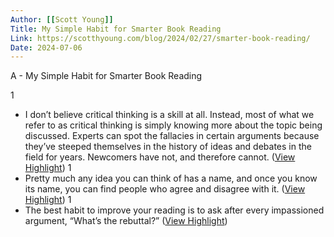 ```yaml
---
Author: [[Scott Young]]
Title: My Simple Habit for Smarter Book Reading
Link: https://scotthyoung.com/blog/2024/02/27/smarter-book-reading/
Date: 2024-07-06
---
```

A - My Simple Habit for Smarter Book Reading

1
- I don’t believe critical thinking is a skill at all. Instead, most of what we refer to as critical thinking is simply knowing more about the topic being discussed. Experts can spot the fallacies in certain arguments because they’ve steeped themselves in the history of ideas and debates in the field for years. Newcomers have not, and therefore cannot. ([View Highlight](https://read.readwise.io/read/01hr5wa43avsxyjffcew5gmrab))
1
- Pretty much any idea you can think of has a name, and once you know its name, you can find people who agree and disagree with it. ([View Highlight](https://read.readwise.io/read/01hr5wdnvetddh9bgh3s7tbd1k))
1
- The best habit to improve your reading is to ask after every impassioned argument, “What’s the rebuttal?” ([View Highlight](https://read.readwise.io/read/01hr5werb6h6fxejwwk355j305))
